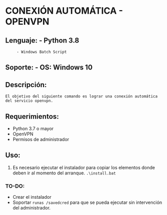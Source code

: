 # **CONEXIÓN AUTOMÁTICA - OPENVPN**

## Lenguaje: - Python 3.8
	     - Windows Batch Script

## Soporte:  - OS: Windows 10

## Descripción: 
```
El objetivo del siguiente comando es lograr una conexión automática del servicio openvpn.
```

## Requerimientos:
+ Python 3.7 o mayor
+ OpenVPN
+ Permisos de administrador

## Uso:
1. Es necesario ejecutar el instalador para copiar los elementos donde deben ir al momento del arranque.
	`.\install.bat`



### TO-DO:
+ Crear el instalador
+ Soportar `runas /savedcred` para que se pueda ejecutar sin intervención del administrador.